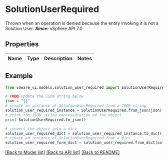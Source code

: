 # SolutionUserRequired

Thrown when an operation is denied because the entity invoking it is not a Solution User.  ***Since:*** vSphere API 7.0 

## Properties
Name | Type | Description | Notes
------------ | ------------- | ------------- | -------------

## Example

```python
from vmware_vi.models.solution_user_required import SolutionUserRequired

# TODO update the JSON string below
json = "{}"
# create an instance of SolutionUserRequired from a JSON string
solution_user_required_instance = SolutionUserRequired.from_json(json)
# print the JSON string representation of the object
print SolutionUserRequired.to_json()

# convert the object into a dict
solution_user_required_dict = solution_user_required_instance.to_dict()
# create an instance of SolutionUserRequired from a dict
solution_user_required_form_dict = solution_user_required.from_dict(solution_user_required_dict)
```
[[Back to Model list]](../README.md#documentation-for-models) [[Back to API list]](../README.md#documentation-for-api-endpoints) [[Back to README]](../README.md)


